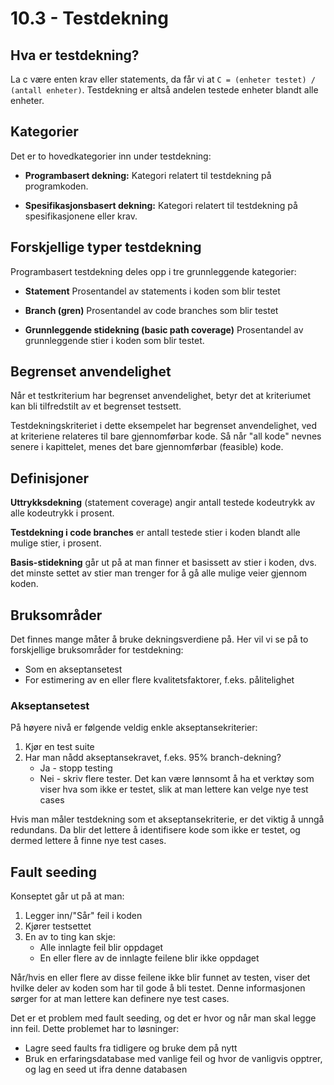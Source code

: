 # 10.3 - Testdekning

## Hva er testdekning?
La c være enten krav eller statements, da får vi at `C = (enheter testet) / (antall enheter)`. Testdekning er altså andelen testede enheter blandt alle enheter.

## Kategorier
Det er to hovedkategorier inn under testdekning:

* __Programbasert dekning:__
	Kategori relatert til testdekning på programkoden.

* __Spesifikasjonsbasert dekning:__
	Kategori relatert til testdekning på spesifikasjonene eller krav.

## Forskjellige typer testdekning
Programbasert testdekning deles opp i tre grunnleggende kategorier:

* __Statement__ 
	Prosentandel av statements i koden som blir testet

* __Branch (gren)__
	Prosentandel av code branches som blir testet

* __Grunnleggende stidekning (basic path coverage)__
	Prosentandel av grunnleggende stier i koden som blir testet.

## Begrenset anvendelighet
Når et testkriterium har begrenset anvendelighet, betyr det at kriteriumet kan bli tilfredstilt av et begrenset testsett. 

Testdekningskriteriet i dette eksempelet har begrenset anvendelighet, ved at kriteriene relateres til bare gjennomførbar kode. Så når "all kode" nevnes senere i kapittelet, menes det bare gjennomførbar (feasible) kode.

## Definisjoner
__Uttrykksdekning__ (statement coverage) angir antall testede kodeutrykk av alle kodeutrykk i prosent.

__Testdekning i code branches__ er antall testede stier i koden blandt alle mulige stier, i prosent.

__Basis-stidekning__ går ut på at man finner et basissett av stier i koden, dvs. det minste settet av stier man trenger for å gå alle mulige veier gjennom koden.

## Bruksområder
Det finnes mange måter å bruke dekningsverdiene på. Her vil vi se på to forskjellige bruksområder for testdekning:

* Som en akseptansetest
* For estimering av en eller flere kvalitetsfaktorer, f.eks. pålitelighet

### Akseptansetest
På høyere nivå er følgende veldig enkle akseptansekriterier:

1. Kjør en test suite
2. Har man nådd akseptansekravet, f.eks. 95% branch-dekning?
	* Ja - stopp testing
	* Nei - skriv flere tester. Det kan være lønnsomt å ha et verktøy som viser hva som ikke er testet, slik at man lettere kan velge nye test cases

Hvis man måler testdekning som et akseptansekriterie, er det viktig å unngå redundans. Da blir det lettere å identifisere kode som ikke er testet, og dermed lettere å finne nye test cases.

## Fault seeding
Konseptet går ut på at man:

1. Legger inn/"Sår" feil i koden
2. Kjører testsettet
3. En av to ting kan skje:
	* Alle innlagte feil blir oppdaget
	* En eller flere av de innlagte feilene blir ikke oppdaget

Når/hvis en eller flere av disse feilene ikke blir funnet av testen, viser det hvilke deler av koden som har til gode å bli testet. Denne informasjonen sørger for at man lettere kan definere nye test cases.

Det er et problem med fault seeding, og det er hvor og når man skal legge inn feil. Dette problemet har to løsninger:

* Lagre seed faults fra tidligere og bruke dem på nytt
* Bruk en erfaringsdatabase med vanlige feil og hvor de vanligvis opptrer, og lag en seed ut ifra denne databasen




